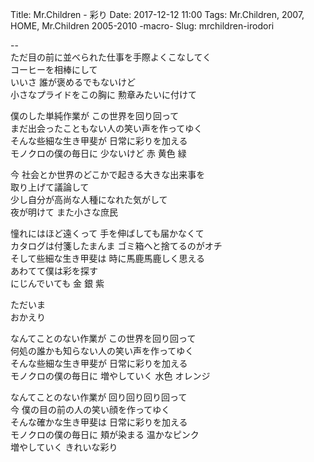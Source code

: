 Title: Mr.Children - 彩り
Date: 2017-12-12 11:00
Tags: Mr.Children, 2007, HOME, Mr.Children 2005-2010 -macro-
Slug: mrchildren-irodori


--  
ただ目の前に並べられた仕事を手際よくこなしてく  
コーヒーを相棒にして  
いいさ 誰が褒めるでもないけど  
小さなプライドをこの胸に 勲章みたいに付けて  
  
僕のした単純作業が この世界を回り回って  
まだ出会ったこともない人の笑い声を作ってゆく  
そんな些細な生き甲斐が 日常に彩りを加える  
モノクロの僕の毎日に 少ないけど 赤 黄色 緑  
  
今 社会とか世界のどこかで起きる大きな出来事を  
取り上げて議論して  
少し自分が高尚な人種になれた気がして  
夜が明けて また小さな庶民  
  
憧れにはほど遠くって 手を伸ばしても届かなくて  
カタログは付箋したまんま ゴミ箱へと捨てるのがオチ  
そして些細な生き甲斐は 時に馬鹿馬鹿しく思える  
あわてて僕は彩を探す  
にじんでいても 金 銀 紫  
  
ただいま  
おかえり  
  
なんてことのない作業が この世界を回り回って  
何処の誰かも知らない人の笑い声を作ってゆく  
そんな些細な生き甲斐が 日常に彩りを加える  
モノクロの僕の毎日に 増やしていく 水色 オレンジ  
  
なんてことのない作業が 回り回り回り回って  
今 僕の目の前の人の笑い顔を作ってゆく  
そんな確かな生き甲斐は 日常に彩りを加える  
モノクロの僕の毎日に 頬が染まる 温かなピンク  
増やしていく きれいな彩り  
